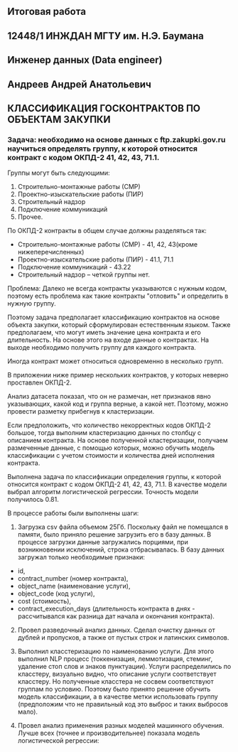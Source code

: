 ## Итоговая работа
## 12448/1 ИНЖДАН МГТУ им. Н.Э. Баумана
## Инженер данных (Data engineer)
## Андреев Андрей Анатольевич

## КЛАССИФИКАЦИЯ ГОСКОНТРАКТОВ ПО ОБЪЕКТАМ ЗАКУПКИ

### Задача: необходимо на основе данных с ftp.zakupki.gov.ru научиться определять группу, к которой относится контракт с кодом ОКПД-2 41, 42, 43, 71.1.

Группы могут быть следующими:

1.	Строительно-монтажные работы (СМР)
2.	Проектно-изыскательские работы (ПИР)
3.	Строительный надзор
4.	Подключение коммуникаций
5.	Прочее.

По ОКПД-2 контракты в общем случае должны разделяться так:
- Строительно-монтажные работы (СМР) - 41, 42, 43(кроме нижеперечисленных)
- Проектно-изыскательские работы (ПИР) - 41.1, 71.1
- Подключение коммуникаций - 43.22
- Строительный надзор – четкой группы нет.


Проблема: Далеко не всегда контракты указываются с нужным кодом, поэтому есть проблема как такие контракты "отловить" и определить в нужную группу.

Поэтому задача предполагает классификацию контрактов на основе объекта закупки, который сформулирован естественным языком. Также предполагаем, что могут иметь значение цена контракта и его длительность.
На основе этого на входе данные о контрактах. На выходе необходимо получить группу для каждого контракта.

Иногда контракт может относиться одновременно в несколько групп.

В приложении ниже пример нескольких контрактов, у которых неверно проставлен ОКПД-2.



Анализ датасета показал, что он не размечан, нет признаков явно указывающих, какой код и группа верные, а какой нет. Поэтому, можно провести разметку прибегнув к кластеризации.

Если предположить, что количество некорректных кодов ОКПД-2 большое, тогда выполним кластеризацию данных по столбцу с описанием контракта. На основе полученной кластеризации, получаем размеченные данные, с помощью которых, можно обучить модель классификации с учетом стоимости и количества дней исполнения контракта.

Выполнена задача по классификации определения группы, к которой относится контракт с кодом ОКПД-2 41, 42, 43, 71.1.
В качестве модели выбрал алгоритм логистической регрессии. Точность модели получилось 0.81. 

В процессе работы были выполнены шаги:

1. Загрузка csv файла объемом 25Гб. Поскольку файл не помещался в памяти, было приняло решение загрузить его в базу данных. В процессе загрузки данные загружались порциями, при возникновении исключений, строка отбрасывалась. В базу данных загружал только необходимые признаки:
- id, 
- contract_number (номер контракта), 
- object_name (наименование услуги),
- object_code (код услуги), 
- cost (стоимость), 
- contract_execution_days (длительность контракта в днях -  рассчитывался как разница дат начала и окончания контракта).

2. Провел разведочный анализ данных. Сделал очистку данных от дублей и пропусков, а также от пустых строк и латинских символов.

3. Выполнил класстеризацию  по наименованию услуги. Для этого выполнил NLP процесс  (токкенизация, леммотизация, стеминг, удаление стоп слов и знаков пунктуации). 
Услуги распределились по класстеру, визуально видно, что описание услуги соответствует класстеру. Но полученные класстера не сосвем соответствуют группам по условию. Поэтому было принято решение обучить модель классификации, а в качестве метки использовать группу (предположим что не правильный код это выброс и таких выбросов мало).

4. Провел анализ применения разных моделей машинного обучения. Лучше всех (точнее и производительнее) показала модель логистической регрессии: 
